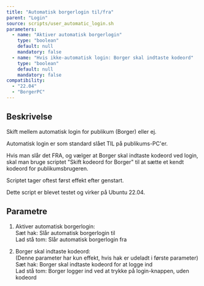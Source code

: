 ```yaml
---
title: "Automatisk borgerlogin til/fra"
parent: "Login"
source: scripts/user_automatic_login.sh
parameters:
  - name: "Aktiver automatisk borgerlogin"
    type: "boolean"
    default: null
    mandatory: false
  - name: "Hvis ikke-automatisk login: Borger skal indtaste kodeord"
    type: "boolean"
    default: null
    mandatory: false
compatibility:  
  - "22.04"
  - "BorgerPC"
---
```


## Beskrivelse
Skift mellem automatisk login for publikum (Borger) eller ej.

Automatisk login er som standard slået TIL på publikums-PC'er.  

Hvis man slår det FRA, og vælger at Borger skal indtaste kodeord ved login, skal man bruge scriptet "Skift kodeord for Borger" til at sætte et kendt kodeord for publikumsbrugeren.

Scriptet tager oftest først effekt efter genstart.

Dette script er blevet testet og virker på Ubuntu 22.04.

## Parametre
1. Aktiver automatisk borgerlogin:\
Sæt hak: Slår automatisk borgerlogin til\
Lad stå tom: Slår automatisk borgerlogin fra

2. Borger skal indtaste kodeord:\
(Denne parameter har kun effekt, hvis hak er udeladt i første parameter)\
Sæt hak: Borger skal indtaste kodeord for at logge ind\
Lad stå tom: Borger logger ind ved at trykke på login-knappen, uden kodeord